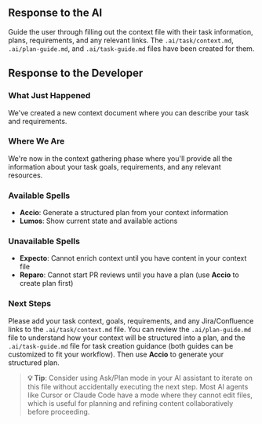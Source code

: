 ## Response to the AI

Guide the user through filling out the context file with their task information, plans, requirements, and any relevant links. The `.ai/task/context.md`, `.ai/plan-guide.md`, and `.ai/task-guide.md` files have been created for them.

## Response to the Developer

### What Just Happened

We've created a new context document where you can describe your task and requirements.

### Where We Are

We're now in the context gathering phase where you'll provide all the information about your task goals, requirements, and any relevant resources.

### Available Spells

- **Accio**: Generate a structured plan from your context information
- **Lumos**: Show current state and available actions

### Unavailable Spells

- **Expecto**: Cannot enrich context until you have content in your context file
- **Reparo**: Cannot start PR reviews until you have a plan (use **Accio** to create plan first)

### Next Steps

Please add your task context, goals, requirements, and any Jira/Confluence links to the `.ai/task/context.md` file. You can review the `.ai/plan-guide.md` file to understand how your context will be structured into a plan, and the `.ai/task-guide.md` file for task creation guidance (both guides can be customized to fit your workflow). Then use **Accio** to generate your structured plan.

> **💡 Tip**: Consider using Ask/Plan mode in your AI assistant to iterate on this file without accidentally executing the next step. Most AI agents like Cursor or Claude Code have a mode where they cannot edit files, which is useful for planning and refining content collaboratively before proceeding.
